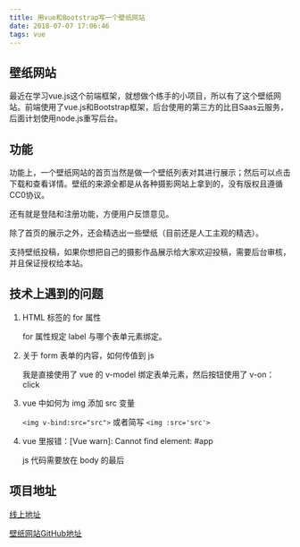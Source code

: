 ```yaml
---
title: 用vue和Bootstrap写一个壁纸网站
date: 2018-07-07 17:06:46
tags: vue
---
```


## 壁纸网站
 
最近在学习vue.js这个前端框架，就想做个练手的小项目，所以有了这个壁纸网站。前端使用了vue.js和Bootstrap框架，后台使用的第三方的比目Saas云服务，后面计划使用node.js重写后台。

<!--more-->

## 功能
    
功能上，一个壁纸网站的首页当然是做一个壁纸列表对其进行展示；然后可以点击下载和查看详情。壁纸的来源全都是从各种摄影网站上拿到的，没有版权且遵循CC0协议。

还有就是登陆和注册功能，方便用户反馈意见。

除了首页的展示之外，还会精选出一些壁纸（目前还是人工主观的精选）。


支持壁纸投稿，如果你想把自己的摄影作品展示给大家欢迎投稿，需要后台审核，并且保证授权给本站。

## 技术上遇到的问题

1. HTML <label> 标签的 for 属性

   for 属性规定 label 与哪个表单元素绑定。

2. 关于 form 表单的内容，如何传值到 js

   我是直接使用了 vue 的 v-model 绑定表单元素，然后按钮使用了 v-on：click

3. vue 中如何为 img 添加 src 变量

   `<img v-bind:src="src">`
或者简写
  `<img :src='src'>`

4. vue 里报错：[Vue warn]: Cannot find element: #app

   js 代码需要放在 body 的最后

## 项目地址

[线上地址](https://geekymm.github.io/Wallpaper-web/)

[壁纸网站GitHub地址](https://github.com/GeekYmm/Wallpaper-web)
